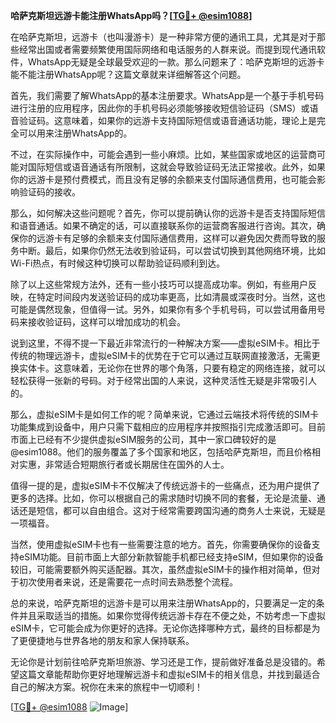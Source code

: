 **哈萨克斯坦远游卡能注册WhatsApp吗？[[TG💪+ @esim1088](https://t.me/s/esim1088)]**

在哈萨克斯坦，远游卡（也叫漫游卡）是一种非常方便的通讯工具，尤其是对于那些经常出国或者需要频繁使用国际网络和电话服务的人群来说。而提到现代通讯软件，WhatsApp无疑是全球最受欢迎的一款。那么问题来了：哈萨克斯坦的远游卡能不能注册WhatsApp呢？这篇文章就来详细解答这个问题。

首先，我们需要了解WhatsApp的基本注册要求。WhatsApp是一个基于手机号码进行注册的应用程序，因此你的手机号码必须能够接收短信验证码（SMS）或语音验证码。这意味着，如果你的远游卡支持国际短信或语音通话功能，理论上是完全可以用来注册WhatsApp的。

不过，在实际操作中，可能会遇到一些小麻烦。比如，某些国家或地区的运营商可能对国际短信或语音通话有所限制，这就会导致验证码无法正常接收。此外，如果你的远游卡是预付费模式，而且没有足够的余额来支付国际通信费用，也可能会影响验证码的接收。

那么，如何解决这些问题呢？首先，你可以提前确认你的远游卡是否支持国际短信和语音通话。如果不确定的话，可以直接联系你的运营商客服进行咨询。其次，确保你的远游卡有足够的余额来支付国际通信费用，这样可以避免因欠费而导致的服务中断。最后，如果你仍然无法收到验证码，可以尝试切换到其他网络环境，比如Wi-Fi热点，有时候这种切换可以帮助验证码顺利到达。

除了以上这些常规方法外，还有一些小技巧可以提高成功率。例如，有些用户反映，在特定时间段内发送验证码的成功率更高，比如清晨或深夜时分。当然，这也可能是偶然现象，但值得一试。另外，如果你有多个手机号码，可以尝试用备用号码来接收验证码，这样可以增加成功的机会。

说到这里，不得不提一下最近非常流行的一种解决方案——虚拟eSIM卡。相比于传统的物理远游卡，虚拟eSIM卡的优势在于它可以通过互联网直接激活，无需更换实体卡。这意味着，无论你在世界的哪个角落，只要有稳定的网络连接，就可以轻松获得一张新的号码。对于经常出国的人来说，这种灵活性无疑是非常吸引人的。

那么，虚拟eSIM卡是如何工作的呢？简单来说，它通过云端技术将传统的SIM卡功能集成到设备中，用户只需下载相应的应用程序并按照指引完成激活即可。目前市面上已经有不少提供虚拟eSIM服务的公司，其中一家口碑较好的是@esim1088。他们的服务覆盖了多个国家和地区，包括哈萨克斯坦，而且价格相对实惠，非常适合短期旅行者或长期居住在国外的人士。

值得一提的是，虚拟eSIM卡不仅解决了传统远游卡的一些痛点，还为用户提供了更多的选择。比如，你可以根据自己的需求随时切换不同的套餐，无论是流量、通话还是短信，都可以自由组合。这对于经常需要跨国沟通的商务人士来说，无疑是一项福音。

当然，使用虚拟eSIM卡也有一些需要注意的地方。首先，你需要确保你的设备支持eSIM功能。目前市面上大部分新款智能手机都已经支持eSIM，但如果你的设备较旧，可能需要额外购买适配器。其次，虽然虚拟eSIM卡的操作相对简单，但对于初次使用者来说，还是需要花一点时间去熟悉整个流程。

总的来说，哈萨克斯坦的远游卡是可以用来注册WhatsApp的，只要满足一定的条件并且采取适当的措施。如果你觉得传统远游卡存在不便之处，不妨考虑一下虚拟eSIM卡，它可能会成为你更好的选择。无论你选择哪种方式，最终的目标都是为了更便捷地与世界各地的朋友和家人保持联系。

无论你是计划前往哈萨克斯坦旅游、学习还是工作，提前做好准备总是没错的。希望这篇文章能帮助你更好地理解远游卡和虚拟eSIM卡的相关信息，并找到最适合自己的解决方案。祝你在未来的旅程中一切顺利！

[[TG💪+ @esim1088](https://t.me/s/esim1088) ![Image](https://i.postimg.cc/4NQfJmqS/Snipaste-2025-05-13-00-14-12.png)]